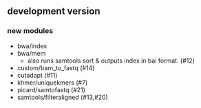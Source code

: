## development version

### new modules

- bwa/index
- bwa/mem
  - also runs samtools sort & outputs index in bai format. (#12)
- custom/bam_to_fastq (#14)
- cutadapt (#11)
- khmer/uniquekmers (#7)
- picard/samtofastq (#21)
- samtools/filteraligned (#13,#20)
